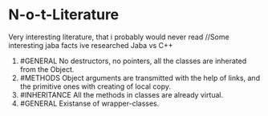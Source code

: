 # N-o-t-Literature
Very interesting literature, that i probably would never read
//Some interesting jaba facts ive researched
Jaba vs C++
1. #GENERAL No destructors, no pointers, all the classes are inherated from the Object.
2. #METHODS Object arguments are transmitted with the help of links, and the primitive ones with creating of local copy.
3. #INHERITANCE All the methods in classes are already virtual.
4. #GENERAL Existanse of wrapper-classes.
